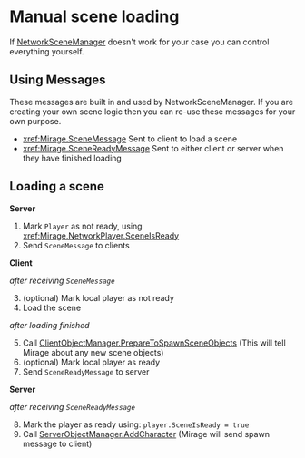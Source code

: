 # Manual scene loading

If [NetworkSceneManager](./NetworkSceneManager.md) doesn't work for your case you can control everything yourself.


## Using Messages

These messages are built in and used by NetworkSceneManager. If you are creating your own scene logic then you can re-use these messages for your own purpose.
- <xref:Mirage.SceneMessage> Sent to client to load a scene
- <xref:Mirage.SceneReadyMessage> Sent to either client or server when they have finished loading


## Loading a scene

**Server**
1) Mark `Player` as not ready, using <xref:Mirage.NetworkPlayer.SceneIsReady>
2) Send `SceneMessage` to clients

**Client** 

*after receiving `SceneMessage`*

3) (optional) Mark local player as not ready 
4) Load the scene

*after loading finished*

5) Call [ClientObjectManager.PrepareToSpawnSceneObjects](xref:Mirage.ClientObjectManager.PrepareToSpawnSceneObjects) (This will tell Mirage about any new scene objects)
6) (optional) Mark local player as ready 
7) Send `SceneReadyMessage` to server

**Server** 

*after receiving `SceneReadyMessage`*

8) Mark the player as ready using: `player.SceneIsReady = true`
9) Call [ServerObjectManager.AddCharacter](xref:Mirage.ServerObjectManager.AddCharacter(Mirage.INetworkPlayer,Mirage.NetworkIdentity)) (Mirage will send spawn message to client)


